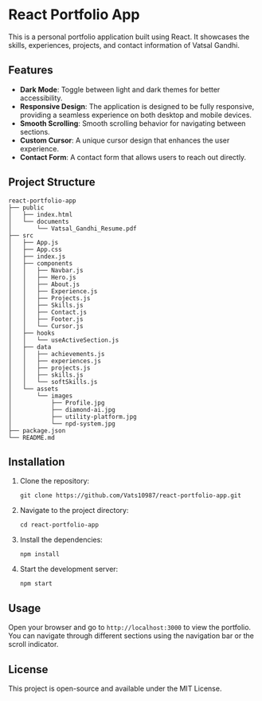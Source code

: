 # React Portfolio App

This is a personal portfolio application built using React. It showcases the skills, experiences, projects, and contact information of Vatsal Gandhi.

## Features

- **Dark Mode**: Toggle between light and dark themes for better accessibility.
- **Responsive Design**: The application is designed to be fully responsive, providing a seamless experience on both desktop and mobile devices.
- **Smooth Scrolling**: Smooth scrolling behavior for navigating between sections.
- **Custom Cursor**: A unique cursor design that enhances the user experience.
- **Contact Form**: A contact form that allows users to reach out directly.

## Project Structure

```
react-portfolio-app
├── public
│   ├── index.html
│   └── documents
│       └── Vatsal_Gandhi_Resume.pdf
├── src
│   ├── App.js
│   ├── App.css
│   ├── index.js
│   ├── components
│   │   ├── Navbar.js
│   │   ├── Hero.js
│   │   ├── About.js
│   │   ├── Experience.js
│   │   ├── Projects.js
│   │   ├── Skills.js
│   │   ├── Contact.js
│   │   ├── Footer.js
│   │   └── Cursor.js
│   ├── hooks
│   │   └── useActiveSection.js
│   ├── data
│   │   ├── achievements.js
│   │   ├── experiences.js
│   │   ├── projects.js
│   │   ├── skills.js
│   │   └── softSkills.js
│   └── assets
│       └── images
│           ├── Profile.jpg
│           ├── diamond-ai.jpg
│           ├── utility-platform.jpg
│           └── npd-system.jpg
├── package.json
└── README.md
```

## Installation

1. Clone the repository:
   ```
   git clone https://github.com/Vats10987/react-portfolio-app.git
   ```
2. Navigate to the project directory:
   ```
   cd react-portfolio-app
   ```
3. Install the dependencies:
   ```
   npm install
   ```
4. Start the development server:
   ```
   npm start
   ```

## Usage

Open your browser and go to `http://localhost:3000` to view the portfolio. You can navigate through different sections using the navigation bar or the scroll indicator.

## License

This project is open-source and available under the MIT License.